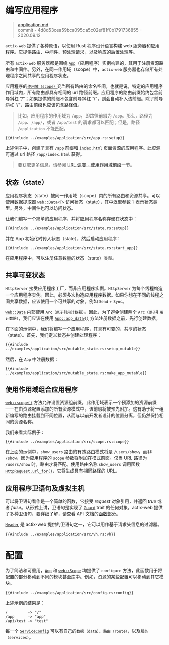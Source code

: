 # 编写应用程序

> [application.md](https://github.com/actix/actix-website/blob/master/content/docs/application.md)
> <br />
> commit - 4d8d53cea59bca095ca5c02ef81f0b1791736855 - 2020.09.12

`actix-web` 提供了各种原语，以使用 Rust 程序设计语言构建 web 服务器和应用程序。它提供路由、中间件、预处理请求，以及响应的后置处理等。

所有 `actix-web` 服务器都是围绕 [`App`][app]（应用程序）实例构建的，其用于注册资源路由和中间件。另外，在同一作用域（scope）中，`actix-web` 服务器也存储所有处理程序之间共享的应用程序状态。

应用程序的[`作用域（scope）`][scope]充当所有路由的命名空间，也就是说，特定的应用程序作用域内，所有路由都具有相同的 url 路径前缀。应用程序的路由前缀始终包含前导斜杠 “/”；如果提供的前缀不包含前导斜杠 “/”，则会自动补入该前缀。除了前导斜杠 “/”，路由前缀也应该包含路径值。

> 比如，应用程序的作用域为 `/app`，即路径前缀为 `/app`。那么，路径为 `/app`、`/app/`，或者 `/app/test` 的请求都可以匹配；但是，路径 `/application` 不能匹配。

```rust,edition2018,no_run,noplaypen
{{#include ../examples/application/src/app.rs:setup}}
```

上述例子中，创建了具有 `/app` 前缀和 `index.html` 页面资源的应用程序。此资源可通过 url 路径 `/app/index.html` 获得。

> 要获取更多信息，请参阅 [URL 调度 - 使用作用域前缀][usingappprefix]一节。

## 状态（state）

应用程序状态（state）被同一作用域（scope）内的所有路由和资源共享。可以使用数据提取器 [`web::Data<T>`][data] 访问状态（state），其中泛型参数 `T` 表示状态类型。另外，中间件也可以访问状态。

让我们编写一个简单的应用程序，并将应用程序名称存储在状态中：

```rust,edition2018,no_run,noplaypen
{{#include ../examples/application/src/state.rs:setup}}
```

并在 App 初始化时传入状态（state），然后启动应用程序：

```rust,edition2018,no_run,noplaypen
{{#include ../examples/application/src/state.rs:start_app}}
```

在应用程序中，可以注册任意数量的状态（state）类型。

## 共享可变状态

`HttpServer` 接受应用程序工厂，而非应用程序实例。`HttpServer` 为每个线程构造一个应用程序实例。因此，必须多次构造应用程序数据。如果你想在不同的线程之间共享数据，应该使用一个可共享的对象，例如 `Send` + `Sync`。

[`web::Data`][data] 内部使用 `Arc（原子引用计数器）`。因此，为了避免创建两个 `Arc（原子引用计数器）`，我们应该在使用 [`App::app_data()`][appdata] 方法注册数据之前，先行创建数据。

在下面的示例中，我们将编写一个应用程序，其具有可变的、共享的状态（state）。首先，我们定义状态并创建处理程序：

```rust,edition2018,no_run,noplaypen
{{#include ../examples/application/src/mutable_state.rs:setup_mutable}}
```

然后，在 `App` 中注册数据：

```rust,edition2018,no_run,noplaypen
{{#include ../examples/application/src/mutable_state.rs:make_app_mutable}}
```

## 使用作用域组合应用程序

[`web::scope()`][webscope] 方法允许设置资源组前缀。此作用域表示一个预添加的资源前缀——在由资源配置添加的所有资源模式中，该前缀将被预先附加。这有助于将一组新编写的路由挂载到不同位置，从而与以前开发者设计的位置分离，但仍然保持相同的资源名称。 

我们来看实际例子：

```rust,edition2018,no_run,noplaypen
{{#include ../examples/application/src/scope.rs:scope}}
```

在上面的示例中，`show_users` 路由的有效路由模式将是 `/users/show`，而非 `/show`，因为应用程序的 `scope` 参数将附加在模式前面。仅当 URL 路径为 `/users/show` 时，路由才将匹配。使用路由名称 `show_users` 调用函数 [`HttpRequest.url_for()`][urlfor]，它将生成具有相同路径的 URL。

## 应用程序卫语句及虚拟主机

可以将卫语句看作是一个简单的函数，它接受 _request_ 对象引用，并返回
_true_ 或者 _false_。从形式上讲，卫语句是实现了 [`Guard`][guardtrait] trait 的任何对象。actix-web 提供了多种卫语句，要详细了解，请查看 API 文档的[函数部分][guardfuncs]。

[`Header`][guardheader] 是 actix-web 提供的卫语句之一，它可以用作基于请求头信息的过滤器。

```rust,edition2018,no_run,noplaypen
{{#include ../examples/application/src/vh.rs:vh}}
```

# 配置

为了简洁和可重用，[`App`][appconfig] 和 [`web::Scope`][webscopeconfig] 均提供了 `configure` 方法，此函数用于将配置的部分移动到不同的模块甚至库中。例如，资源的某些配置可以移动到其它模块。

```rust,edition2018,no_run,noplaypen
{{#include ../examples/application/src/config.rs:config}}
```

上述示例的结果是：

```
/         -> "/"
/app      -> "app"
/api/test -> "test"
```

每一个 [`ServiceConfig`][serviceconfig] 可以有自己的`数据（data）`、`路由（route）`，以及`服务（services）`。

<!-- LINKS -->

[usingappprefix]: ./url-dispatch.md#使用作用域前缀
[stateexample]: https://github.com/actix/examples/blob/master/state/src/main.rs
[guardtrait]: https://docs.rs/actix-web/3/actix_web/guard/trait.Guard.html
[guardfuncs]: https://docs.rs/actix-web/3/actix_web/guard/index.html#functions
[guardheader]: https://docs.rs/actix-web/3/actix_web/guard/fn.Header.html
[data]: https://docs.rs/actix-web/3/actix_web/web/struct.Data.html
[app]: https://docs.rs/actix-web/3/actix_web/struct.App.html
[appconfig]: https://docs.rs/actix-web/3/actix_web/struct.App.html#method.configure
[appdata]: https://docs.rs/actix-web/3/actix_web/struct.App.html#method.app_data
[scope]: https://docs.rs/actix-web/3/actix_web/struct.Scope.html
[webscopeconfig]: https://docs.rs/actix-web/3/actix_web/struct.Scope.html#method.configure
[webscope]: https://docs.rs/actix-web/3/actix_web/web/fn.scope.html
[urlfor]: https://docs.rs/actix-web/3/actix_web/struct.HttpRequest.html#method.url_for
[serviceconfig]: https://docs.rs/actix-web/3/actix_web/web/struct.ServiceConfig.html
